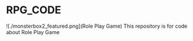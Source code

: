 # RPG_CODE
![./monsterbox2_featured.png](Role Play Game)
This repository is for code about Role Play Game
